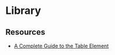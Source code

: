# Library

## Resources

- [A Complete Guide to the Table Element](https://css-tricks.com/complete-guide-table-element/)
